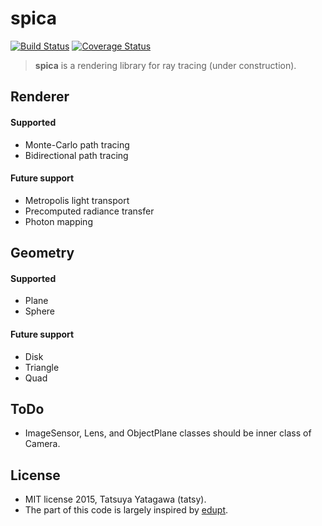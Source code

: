 spica
===

[![Build Status](https://travis-ci.org/tatsy/spica.svg?branch=master)](https://travis-ci.org/tatsy/spica)
[![Coverage Status](https://coveralls.io/repos/tatsy/spica/badge.svg?branch=master)](https://coveralls.io/r/tatsy/spica?branch=master)

> **spica** is a rendering library for ray tracing (under construction).

## Renderer

#### Supported

* Monte-Carlo path tracing
* Bidirectional path tracing

#### Future support

* Metropolis light transport
* Precomputed radiance transfer
* Photon mapping

## Geometry

#### Supported

* Plane
* Sphere

#### Future support

* Disk
* Triangle
* Quad

## ToDo

* ImageSensor, Lens, and ObjectPlane classes should be inner class of Camera.

## License

* MIT license 2015, Tatsuya Yatagawa (tatsy).
* The part of this code is largely inspired by [edupt](https://github.com/githole/edupt.git).
